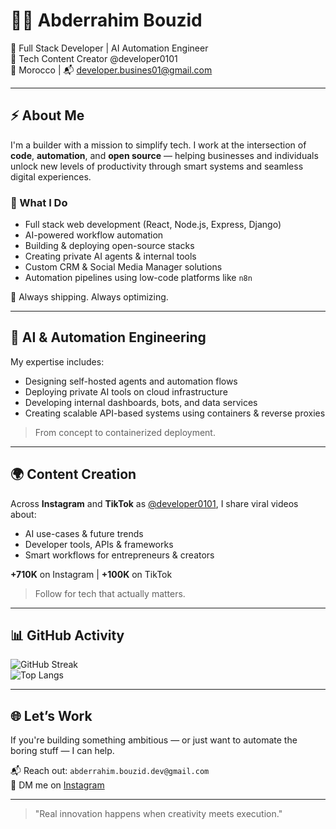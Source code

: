 # 👨‍💻 Abderrahim Bouzid

🚀 Full Stack Developer | AI Automation Engineer  
🎥 Tech Content Creator @developer0101  
📍 Morocco | 📬 developer.busines01@gmail.com  

---

## ⚡ About Me

I'm a builder with a mission to simplify tech. I work at the intersection of **code**, **automation**, and **open source** — helping businesses and individuals unlock new levels of productivity through smart systems and seamless digital experiences.

### 🔧 What I Do
- Full stack web development (React, Node.js, Express, Django)
- AI-powered workflow automation
- Building & deploying open-source stacks
- Creating private AI agents & internal tools
- Custom CRM & Social Media Manager solutions
- Automation pipelines using low-code platforms like `n8n`

🧠 Always shipping. Always optimizing.

---

## 🧠 AI & Automation Engineering

My expertise includes:
- Designing self-hosted agents and automation flows
- Deploying private AI tools on cloud infrastructure
- Developing internal dashboards, bots, and data services
- Creating scalable API-based systems using containers & reverse proxies

> From concept to containerized deployment.

---

## 🌍 Content Creation

Across **Instagram** and **TikTok** as [@developer0101](https://www.instagram.com/developer0101), I share viral videos about:
- AI use-cases & future trends  
- Developer tools, APIs & frameworks  
- Smart workflows for entrepreneurs & creators  

**+710K** on Instagram | **+100K** on TikTok

> Follow for tech that actually matters.

---

## 📊 GitHub Activity

![GitHub Streak](https://streak-stats.demolab.com/?user=abderrahimbouzid&theme=transparent&hide_border=true)  
![Top Langs](https://github-readme-stats.vercel.app/api/top-langs/?username=abderrahimbouzid&layout=compact&theme=transparent&hide_border=true)

---

## 🌐 Let’s Work

If you're building something ambitious — or just want to automate the boring stuff — I can help.

📬 Reach out: `abderrahim.bouzid.dev@gmail.com`  
🔗 DM me on [Instagram](https://www.instagram.com/developer0101)

---

> "Real innovation happens when creativity meets execution."  
